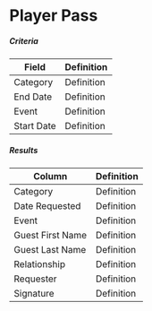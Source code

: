 # Player Pass

##### Criteria
| **Field** | **Definition** |
|-------|------| 
| Category | Definition |
| End Date | Definition |
| Event | Definition |
| Start Date  | Definition |

##### Results
| **Column** | **Definition** |
|-------|------| 
| Category | Definition |
| Date Requested | Definition |
| Event | Definition |
| Guest First Name | Definition |
| Guest Last Name | Definition |
| Relationship | Definition |
| Requester | Definition |
| Signature | Definition |
